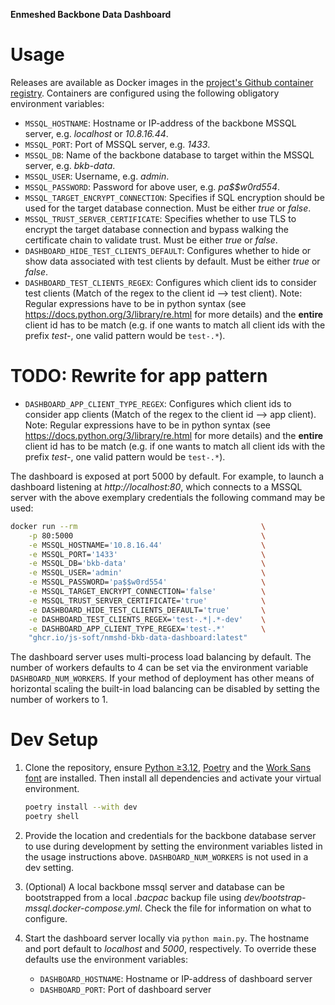 **Enmeshed Backbone Data Dashboard**

# Usage

Releases are available as Docker images in the [project's Github container registry](https://github.com/js-soft/nmshd-bkb-data-dashboard/pkgs/container/nmshd-bkb-data-dashboard). Containers are configured using the following obligatory environment variables:

- `MSSQL_HOSTNAME`: Hostname or IP-address of the backbone MSSQL server, e.g. _localhost_ or _10.8.16.44_.
- `MSSQL_PORT`: Port of MSSQL server, e.g. _1433_.
- `MSSQL_DB`: Name of the backbone database to target within the MSSQL server, e.g. _bkb-data_.
- `MSSQL_USER`: Username, e.g. _admin_.
- `MSSQL_PASSWORD`: Password for above user, e.g. _pa$$w0rd554_.
- `MSSQL_TARGET_ENCRYPT_CONNECTION`: Specifies if SQL encryption should be used for the target database connection. Must be either _true_ or _false_.
- `MSSQL_TRUST_SERVER_CERTIFICATE`: Specifies whether to use TLS to encrypt the target database connection and bypass walking the certificate chain to validate trust. Must be either _true_ or _false_.
- `DASHBOARD_HIDE_TEST_CLIENTS_DEFAULT`: Configures whether to hide or show data associated with test clients by default. Must be either _true_ or _false_.
- `DASHBOARD_TEST_CLIENTS_REGEX`: Configures which client ids to consider test clients (Match of the regex to the client id --> test client). Note: Regular expressions have to be in python syntax (see https://docs.python.org/3/library/re.html for more details) and the **entire** client id has to be match (e.g. if one wants to match all client ids with the prefix _test-_, one valid pattern would be `test-.*`).
# TODO: Rewrite for app pattern
- `DASHBOARD_APP_CLIENT_TYPE_REGEX`: Configures which client ids to consider app clients (Match of the regex to the client id --> app client). Note: Regular expressions have to be in python syntax (see https://docs.python.org/3/library/re.html for more details) and the **entire** client id has to be match (e.g. if one wants to match all client ids with the prefix _test-_, one valid pattern would be `test-.*`).

The dashboard is exposed at port 5000 by default. For example, to launch a dashboard listening at _http://localhost:80_, which connects to a MSSQL server with the above exemplary credentials the following command may be used:

```bash
docker run --rm                                 		\
	-p 80:5000                                    		\
	-e MSSQL_HOSTNAME='10.8.16.44'                		\
	-e MSSQL_PORT='1433'                          		\
	-e MSSQL_DB='bkb-data'                        		\
	-e MSSQL_USER='admin'                         		\
	-e MSSQL_PASSWORD='pa$$w0rd554'               		\
	-e MSSQL_TARGET_ENCRYPT_CONNECTION='false'    		\
	-e MSSQL_TRUST_SERVER_CERTIFICATE='true'      		\
    -e DASHBOARD_HIDE_TEST_CLIENTS_DEFAULT='true' 		\
	-e DASHBOARD_TEST_CLIENTS_REGEX='test-.*|.*-dev'  	\
	-e DASHBOARD_APP_CLIENT_TYPE_REGEX='test-.*'  		\
	"ghcr.io/js-soft/nmshd-bkb-data-dashboard:latest"
```

The dashboard server uses multi-process load balancing by default. The number of workers defaults to 4 can be set via the environment variable `DASHBOARD_NUM_WORKERS`. If your method of deployment has other means of horizontal scaling the built-in load balancing can be disabled by setting the number of workers to 1.

# Dev Setup

1. Clone the repository, ensure [Python ≥3.12](https://github.com/pyenv/pyenv), [Poetry](https://python-poetry.org/) and the [Work Sans font](https://fonts.google.com/specimen/Work+Sans) are installed. Then install all dependencies and activate your virtual environment.

    ```bash
    poetry install --with dev
    poetry shell
    ```

2. Provide the location and credentials for the backbone database server to use during development by setting the environment variables listed in the usage instructions above. `DASHBOARD_NUM_WORKERS` is not used in a dev setting.

3. (Optional) A local backbone mssql server and database can be bootstrapped from a local _.bacpac_ backup file using _dev/bootstrap-mssql.docker-compose.yml_. Check the file for information on what to configure.

4. Start the dashboard server locally via `python main.py`. The hostname and port default to _localhost_ and _5000_, respectively. To override these defaults use the environment variables:
    - `DASHBOARD_HOSTNAME`: Hostname or IP-address of dashboard server
    - `DASHBOARD_PORT`: Port of dashboard server
